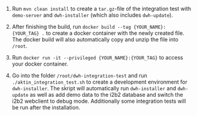 1. Run `mvn clean install` to create a `tar.gz`-file of the integration test with `demo-server` and `dwh-installer` (which also includes `dwh-update`). 

2. After finishing the build, run `docker build --tag {YOUR_NAME}:{YOUR_TAG} .` to create a docker container with the newly created file. The docker build will also automatically copy and unzip the file into `/root`. 

3. Run `docker run -it --privileged {YOUR_NAME}:{YOUR_TAG}` to access your docker container.

4. Go into the folder `/root/dwh-integration-test` and run `./aktin_integration_test.sh` to create a development environment for `dwh-installer`. The skript will automatically run `dwh-installer` and `dwh-update` as well as add demo data to the i2b2 database and switch the i2b2 webclient to debug mode. Additionally some integration tests will be run after the installation.
